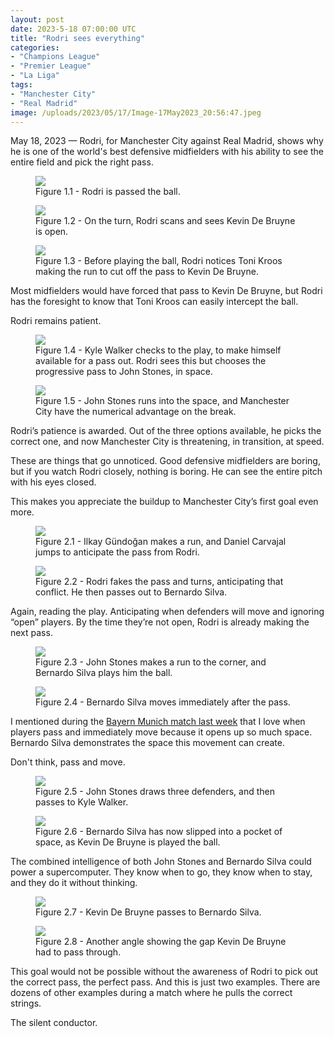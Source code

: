 ```yaml
---
layout: post
date: 2023-5-18 07:00:00 UTC
title: "Rodri sees everything"
categories:
- "Champions League"
- "Premier League"
- "La Liga"
tags: 
- "Manchester City"
- "Real Madrid"
image: /uploads/2023/05/17/Image-17May2023_20:56:47.jpeg
---
```


May 18, 2023 — Rodri, for Manchester City against Real Madrid, shows why he is one of the world's best defensive midfielders with his ability to see the entire field and pick the right pass.

<!---more--->

<figure>
    <img src="https://tacticsjournal.com/uploads/2023/05/17/Image-17May2023_20:56:01.jpeg">
    <figcaption>Figure 1.1 - Rodri is passed the ball.</figcaption>
</figure>

<figure>
    <img src="https://tacticsjournal.com/uploads/2023/05/17/Image-17May2023_20:56:11.jpeg">
    <figcaption>Figure 1.2 - On the turn, Rodri scans and sees Kevin De Bruyne is open.</figcaption>
</figure>

<figure>
    <img src="https://tacticsjournal.com/uploads/2023/05/17/Image-17May2023_20:56:21.jpeg">
    <figcaption>Figure 1.3 - Before playing the ball, Rodri notices Toni Kroos making the run to cut off the pass to Kevin De Bruyne.</figcaption>
</figure>

Most midfielders would have forced that pass to Kevin De Bruyne, but Rodri has the foresight to know that Toni Kroos can easily intercept the ball.

Rodri remains patient.

<figure>
    <img src="https://tacticsjournal.com/uploads/2023/05/17/Image-17May2023_20:56:47.jpeg">
    <figcaption>Figure 1.4 - Kyle Walker checks to the play, to make himself available for a pass out. Rodri sees this but chooses the progressive pass to John Stones, in space.</figcaption>
</figure>

<figure>
    <img src="https://tacticsjournal.com/uploads/2023/05/17/Image-17May2023_20:56:57.jpeg">
    <figcaption>Figure 1.5 - John Stones runs into the space, and Manchester City have the numerical advantage on the break.</figcaption>
</figure>

Rodri’s patience is awarded. Out of the three options available, he picks the correct one, and now Manchester City is threatening, in transition, at speed.

These are things that go unnoticed. Good defensive midfielders are boring, but if you watch Rodri closely, nothing is boring. He can see the entire pitch with his eyes closed. 

This makes you appreciate the buildup to Manchester City’s first goal even more.

<figure>
    <img src="https://tacticsjournal.com/uploads/2023/05/17/Image-17May2023_20:34:26.jpeg">
    <figcaption>Figure 2.1 - Ilkay Gündoğan makes a run, and Daniel Carvajal jumps to anticipate the pass from Rodri.</figcaption>
</figure>

<figure>
    <img src="https://tacticsjournal.com/uploads/2023/05/17/Image-17May2023_20:34:49.jpeg">
    <figcaption>Figure 2.2 - Rodri fakes the pass and turns, anticipating that conflict. He then passes out to Bernardo Silva.</figcaption>
</figure>

Again, reading the play. Anticipating when defenders will move and ignoring “open” players. By the time they’re not open, Rodri is already making the next pass.

<figure>
    <img src="https://tacticsjournal.com/uploads/2023/05/17/Image-17May2023_21:13:30.jpeg">
    <figcaption>Figure 2.3 - John Stones makes a run to the corner, and Bernardo Silva plays him the ball.</figcaption>
</figure>


<figure>
    <img src="https://tacticsjournal.com/uploads/2023/05/17/Image-17May2023_20:35:15.jpeg">
    <figcaption>Figure 2.4 - Bernardo Silva moves immediately after the pass.</figcaption>
</figure>

I mentioned during the [Bayern Munich match last week](https://tacticsjournal.com/Low-Viscosity-Bayern-Munich/) that I love when players pass and immediately move because it opens up so much space. Bernardo Silva demonstrates the space this movement can create. 

Don't think, pass and move.

<figure>
    <img src="https://tacticsjournal.com/uploads/2023/05/17/Image-17May2023_20:35:36.jpeg">
    <figcaption>Figure 2.5 - John Stones draws three defenders, and then passes to Kyle Walker.</figcaption>
</figure>

<figure>
    <img src="https://tacticsjournal.com/uploads/2023/05/17/Image-17May2023_20:35:56.jpeg">
    <figcaption>Figure 2.6 - Bernardo Silva has now slipped into a pocket of space, as Kevin De Bruyne is played the ball.</figcaption>
</figure>

The combined intelligence of both John Stones and Bernardo Silva could power a supercomputer. They know when to go, they know when to stay, and they do it without thinking. 

<figure>
    <img src="https://tacticsjournal.com/uploads/2023/05/17/Image-17May2023_20:36:13.jpeg">
    <figcaption>Figure 2.7 - Kevin De Bruyne passes to Bernardo Silva.</figcaption>
</figure>

<figure>
    <img src="https://tacticsjournal.com/uploads/2023/05/17/Image-17May2023_20:36:24.jpeg">
    <figcaption>Figure 2.8 - Another angle showing the gap Kevin De Bruyne had to pass through.</figcaption>
</figure>

This goal would not be possible without the awareness of Rodri to pick out the correct pass, the perfect pass. And this is just two examples. There are dozens of other examples during a match where he pulls the correct strings.

The silent conductor. 
